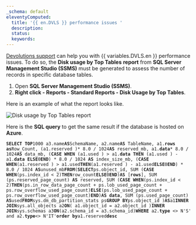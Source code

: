 ```yaml
---
_schema: default
eleventyComputed:
  title: '{{ en.DVLS }} performance issues '
  description:
  status:
  keywords:
---
```

[Devolutions support](mailto:service@devolutions.net) can help you with {{ variables.DVLS.en }} performance issues. To do so, the **Disk usage by Top Tables** **report** from **SQL Server Management Studio (SSMS)** must be generated to assess the number of records in specific database tables.

1. Open **SQL Server Management Studio (SSMS)**.
2. **Right click - Reports - Standard Reports - Disk Usage by Top Tables**.

Here is an example of what the report looks like.

![Disk usage by Top Tables report](https://cdnweb.devolutions.net/docs/DVLS6078_2024_2.png)

Here is the **SQL query** to get the same result if the database is hosted on **Azure**.

**`SELECT`**` `**`TOP`**`1000 a3.name`**`AS`**`SchemaName, a2.name`**`AS`**` TableName, a1.`**`rows`**` `**`as`**`Row_Count, (a1.reserved )* 8.0 / 1024`**`AS`**` reserved_mb, a1.`**`data`**`* 8.0 / 1024`**`AS`**` data_mb, (`**`CASE`**` `**`WHEN`**` (a1.used ) > a1.`**`data`**` `**`THEN`**` (a1.used ) - a1.`**`data`**` `**`ELSE`**`0`**`END`**`) * 8.0 / 1024 `**`AS`**` index_size_mb, (`**`CASE`**` `**`WHEN`**`(a1.reserved ) > a1.used`**`THEN`**`(a1.reserved ) - a1.used`**`ELSE`**`0`**`END`**`) * 8.0 / 1024 `**`AS`**`unused_mb`**`FROM`**`(`**`SELECT`**`ps.object_id, SUM (`**`CASE`**` `**`WHEN`**`(ps.index_id < 2)`**`THEN`**`row_count`**`ELSE`**`0`**`END`**`)`**`AS`**` [`**`rows`**`], SUM (ps.reserved_page_count) `**`AS`**` reserved, SUM (`**`CASE`**` `**`WHEN`**`(ps.index_id < 2)`**`THEN`**`(ps.in_row_data_page_count + ps.lob_used_page_count + ps.row_overflow_used_page_count)`**`ELSE`**`(ps.lob_used_page_count + ps.row_overflow_used_page_count)`**`END`**`)`**`AS`**` `**`data`**`, SUM (ps.used_page_count) `**`AS`**`used`**`FROM`**`sys.dm_db_partition_stats ps`**`GROUP`**` `**`BY`**`ps.object_id )`**`AS`**`a1`**`INNER`**` `**`JOIN`**`sys.all_objects a2`**`ON`**`( a1.object_id = a2.object_id )`**`INNER`**` `**`JOIN`**`sys.schemas a3`**`ON`**`(a2.schema_id = a3.schema_id)`**`WHERE`**` a2.`**`type`**` <> N'S' and a2.`**`type`**`<> N'IT'`**`order`**` `**`by`**`a1.reserved`**`desc`**